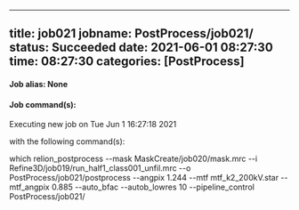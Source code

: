 
---
title: job021
jobname: PostProcess/job021/
status: Succeeded
date: 2021-06-01 08:27:30
time: 08:27:30
categories: [PostProcess]
---

#### Job alias: None



#### Job command(s):


 
 Executing new job on Tue Jun  1 16:27:18 2021
 
 with the following command(s): 

which relion_postprocess --mask MaskCreate/job020/mask.mrc --i Refine3D/job019/run_half1_class001_unfil.mrc --o PostProcess/job021/postprocess  --angpix 1.244 --mtf mtf_k2_200kV.star --mtf_angpix 0.885 --auto_bfac  --autob_lowres 10  --pipeline_control PostProcess/job021/
 
 


